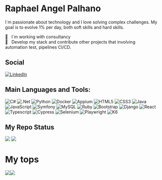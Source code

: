 # Raphael Angel Palhano



I´m passionate about technology and I love solving complex challenges. My goal is to evolve 1% per day, both soft skills and hard skills.

:office: &nbsp; I´m working with consultancy
 <br/> :purple_heart: &nbsp; Develop my stack and contribute other projects that involving automation test, pipelines CI/CD. 

 ## Social
[![LinkedIn](https://img.shields.io/badge/-LinkedIn-090909?style=for-the-badge&logo=linkedin&logoColor=007BB6)](https://www.linkedin.com/in/raphael-palhano/)

## Main Languages and Tools:
![C#](https://img.shields.io/badge/c%23-%23239120.svg?style=for-the-badge&logo=c-sharp&logoColor=white)
![.Net](https://img.shields.io/badge/.NET-5C2D91?style=for-the-badge&logo=.net&logoColor=white)
![Python](https://img.shields.io/badge/python-3670A0?style=for-the-badge&logo=python&logoColor=ffdd54)
![Docker](https://img.shields.io/badge/docker-%2300f.svg?style=for-the-badge&logo=docker&logoColor=white)
![Appium](https://img.shields.io/badge/appium-3670A0?style=for-the-badge&logo=appium&logoColor=ffdd54)
![HTML5](https://img.shields.io/badge/html5-%23E34F26.svg?style=for-the-badge&logo=html5&logoColor=white)
![CSS3](https://img.shields.io/badge/css3-%231572B6.svg?style=for-the-badge&logo=css3&logoColor=white)
![Java](https://img.shields.io/badge/java-%23ED8B00.svg?style=for-the-badge&logo=java&logoColor=white)
![JavaScript](https://img.shields.io/badge/javascript-%23323330.svg?style=for-the-badge&logo=javascript&logoColor=%23F7DF1E)
![Symfony](https://img.shields.io/badge/symfony-%23000000.svg?style=for-the-badge&logo=symfony&logoColor=white)
![MySQL](https://img.shields.io/badge/mysql-%2300f.svg?style=for-the-badge&logo=mysql&logoColor=white)
![Ruby](https://img.shields.io/badge/ruby-%23CC342D.svg?style=for-the-badge&logo=ruby&logoColor=white)
![Bootstrap](https://img.shields.io/badge/bootstrap-%23563D7C.svg?style=for-the-badge&logo=bootstrap&logoColor=white)
![Django](https://img.shields.io/badge/django-%23092E20.svg?style=for-the-badge&logo=django&logoColor=white)
![React](https://img.shields.io/badge/react-%2320232a.svg?style=for-the-badge&logo=react&logoColor=%2361DAFB)
![Typescript](https://img.shields.io/badge/typescript-%2300f.svg?style=for-the-badge&logo=typescript&logoColor=white)
![Cypress](https://img.shields.io/badge/cypress-%2323912d0.svg?style=for-the-badge&logo=cypress&logoColor=white)
![Selenium](https://img.shields.io/badge/selenium-%23239120.svg?style=for-the-badge&logo=selenium&logoColor=white)
![Playwright](https://img.shields.io/badge/playwright-%23000000.svg?style=for-the-badge&logo=playwright&logoColor=23F7DF1E)
![K6](https://img.shields.io/badge/k6-%23000000.svg?style=for-the-badge&logo=k6&logoColor=23F7DF1E)




## My Repo Status 
![](http://github-profile-summary-cards.vercel.app/api/cards/stats?username=raphaelpalhano&theme=react) ![](http://github-profile-summary-cards.vercel.app/api/cards/stats?username=raphaelpalhano&theme=react)

# My tops
![](http://github-profile-summary-cards.vercel.app/api/cards/repos-per-language?username=raphaelpalhano&theme=react)![](http://github-profile-summary-cards.vercel.app/api/cards/most-commit-language?username=raphaelpalhano&theme=react)




